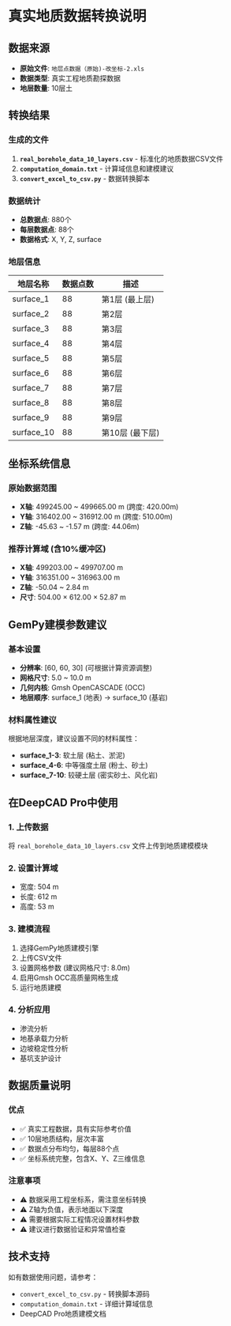 # 真实地质数据转换说明

## 数据来源
- **原始文件**: `地层点数据（原始)-改坐标-2.xls`
- **数据类型**: 真实工程地质勘探数据
- **地层数量**: 10层土

## 转换结果

### 生成的文件
1. **`real_borehole_data_10_layers.csv`** - 标准化的地质数据CSV文件
2. **`computation_domain.txt`** - 计算域信息和建模建议
3. **`convert_excel_to_csv.py`** - 数据转换脚本

### 数据统计
- **总数据点**: 880个
- **每层数据点**: 88个
- **数据格式**: X, Y, Z, surface

### 地层信息
| 地层名称 | 数据点数 | 描述 |
|----------|----------|------|
| surface_1 | 88 | 第1层 (最上层) |
| surface_2 | 88 | 第2层 |
| surface_3 | 88 | 第3层 |
| surface_4 | 88 | 第4层 |
| surface_5 | 88 | 第5层 |
| surface_6 | 88 | 第6层 |
| surface_7 | 88 | 第7层 |
| surface_8 | 88 | 第8层 |
| surface_9 | 88 | 第9层 |
| surface_10 | 88 | 第10层 (最下层) |

## 坐标系统信息

### 原始数据范围
- **X轴**: 499245.00 ~ 499665.00 m (跨度: 420.00m)
- **Y轴**: 316402.00 ~ 316912.00 m (跨度: 510.00m)  
- **Z轴**: -45.63 ~ -1.57 m (跨度: 44.06m)

### 推荐计算域 (含10%缓冲区)
- **X轴**: 499203.00 ~ 499707.00 m
- **Y轴**: 316351.00 ~ 316963.00 m
- **Z轴**: -50.04 ~ 2.84 m
- **尺寸**: 504.00 × 612.00 × 52.87 m

## GemPy建模参数建议

### 基本设置
- **分辨率**: [60, 60, 30] (可根据计算资源调整)
- **网格尺寸**: 5.0 ~ 10.0 m
- **几何内核**: Gmsh OpenCASCADE (OCC)
- **地层顺序**: surface_1 (地表) → surface_10 (基岩)

### 材料属性建议
根据地层深度，建议设置不同的材料属性：
- **surface_1-3**: 软土层 (粘土、淤泥)
- **surface_4-6**: 中等强度土层 (粉土、砂土)
- **surface_7-10**: 较硬土层 (密实砂土、风化岩)

## 在DeepCAD Pro中使用

### 1. 上传数据
将 `real_borehole_data_10_layers.csv` 文件上传到地质建模模块

### 2. 设置计算域
- 宽度: 504 m
- 长度: 612 m  
- 高度: 53 m

### 3. 建模流程
1. 选择GemPy地质建模引擎
2. 上传CSV文件
3. 设置网格参数 (建议网格尺寸: 8.0m)
4. 启用Gmsh OCC高质量网格生成
5. 运行地质建模

### 4. 分析应用
- 渗流分析
- 地基承载力分析
- 边坡稳定性分析
- 基坑支护设计

## 数据质量说明

### 优点
- ✅ 真实工程数据，具有实际参考价值
- ✅ 10层地质结构，层次丰富
- ✅ 数据点分布均匀，每层88个点
- ✅ 坐标系统完整，包含X、Y、Z三维信息

### 注意事项
- ⚠️ 数据采用工程坐标系，需注意坐标转换
- ⚠️ Z轴为负值，表示地面以下深度
- ⚠️ 需要根据实际工程情况设置材料参数
- ⚠️ 建议进行数据验证和异常值检查

## 技术支持
如有数据使用问题，请参考：
- `convert_excel_to_csv.py` - 转换脚本源码
- `computation_domain.txt` - 详细计算域信息
- DeepCAD Pro地质建模文档 